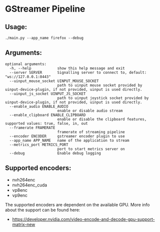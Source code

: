 # GStreamer Pipeline

## Usage:
```
./main.py --app_name firefox --debug
```

## Arguments:
```
optional arguments:
  -h, --help            show this help message and exit
  --server SERVER       Signalling server to connect to, default: "ws://127.0.0.1:8443"
  --uinput_mouse_socket UINPUT_MOUSE_SOCKET
                        path to uinput mouse socket provided by uinput-device-plugin, if not provided, uinput is used directly.
  --uinput_js_socket UINPUT_JS_SOCKET
                        path to uinput joystick socket provided by uinput-device-plugin, if not provided, uinput is used directly.
  --enable_audio ENABLE_AUDIO
                        enable or disable audio stream
  --enable_clipboard ENABLE_CLIPBOARD
                        enable or disable the clipboard features, supported values: true, false, in, out
  --framerate FRAMERATE
                        framerate of streaming pipeline
  --encoder ENCODER     gstreamer encoder plugin to use
  --app_name APP_NAME   name of the application to stream
  --metrics_port METRICS_PORT
                        port to start metrics server on
  --debug               Enable debug logging
```

## Supported encoders:
* nvh264enc
* nvh264enc_cuda
* vp8enc
* vp9enc

The supported encoders are dependent on the available GPU. More info about the support can be found here:
* https://developer.nvidia.com/video-encode-and-decode-gpu-support-matrix-new